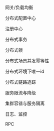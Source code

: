 网关/负载均衡

分布式配置中心

注册中心

分布式事务

分布式锁

分布式场景并发幂等性

分布式环境下唯一id

分布式链路追踪

服务限流与降级

集群容错与服务隔离

日志、监控

RPC